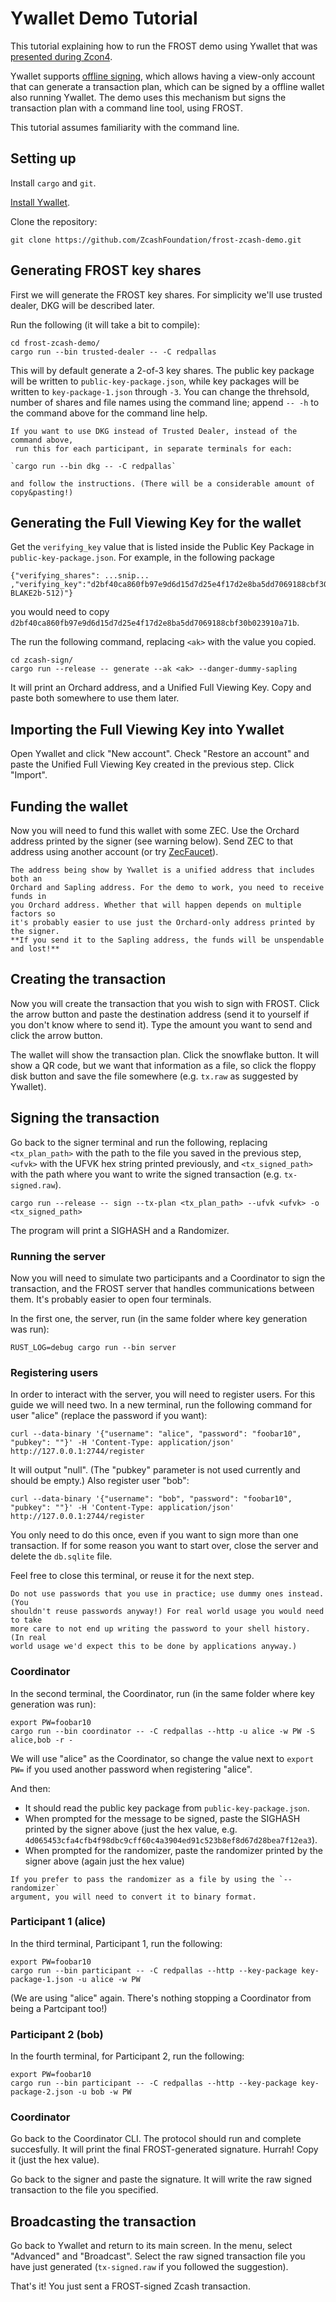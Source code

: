 # Ywallet Demo Tutorial

This tutorial explaining how to run the FROST demo using Ywallet that was
[presented during Zcon4](https://www.youtube.com/watch?v=xvzESdDtczo).

Ywallet supports [offline
signing](https://ywallet.app/advanced/offline_signature/), which allows having a
view-only account that can generate a transaction plan, which can be signed by
a offline wallet also running Ywallet. The demo uses this mechanism but signs
the transaction plan with a command line tool, using FROST.

This tutorial assumes familiarity with the command line.

## Setting up

Install `cargo` and `git`.

[Install Ywallet](https://ywallet.app/installation/).

Clone the repository:

```
git clone https://github.com/ZcashFoundation/frost-zcash-demo.git
```

## Generating FROST key shares

First we will generate the FROST key shares. For simplicity we'll use trusted
dealer, DKG will be described later.

Run the following (it will take a bit to compile):

```
cd frost-zcash-demo/
cargo run --bin trusted-dealer -- -C redpallas
```

This will by default generate a 2-of-3 key shares. The public key package
will be written to `public-key-package.json`, while key packages will be
written to `key-package-1.json` through `-3`. You can change the threhsold,
number of shares and file names using the command line; append `-- -h`
to the command above for the command line help.

```admonish info
If you want to use DKG instead of Trusted Dealer, instead of the command above,
 run this for each participant, in separate terminals for each:

`cargo run --bin dkg -- -C redpallas`

and follow the instructions. (There will be a considerable amount of
copy&pasting!)
```

## Generating the Full Viewing Key for the wallet

Get the `verifying_key` value that is listed inside the Public Key Package in
`public-key-package.json`. For example, in the following package

```
{"verifying_shares": ...snip... ,"verifying_key":"d2bf40ca860fb97e9d6d15d7d25e4f17d2e8ba5dd7069188cbf30b023910a71b","ciphersuite":"FROST(Pallas, BLAKE2b-512)"}
```

you would need to copy
`d2bf40ca860fb97e9d6d15d7d25e4f17d2e8ba5dd7069188cbf30b023910a71b`.

The run the following command, replacing `<ak>` with the value you copied.

```
cd zcash-sign/
cargo run --release -- generate --ak <ak> --danger-dummy-sapling
```

It will print an Orchard address, and a Unified Full Viewing Key. Copy and
paste both somewhere to use them later.

## Importing the Full Viewing Key into Ywallet

Open Ywallet and click "New account". Check "Restore an account" and
paste the Unified Full Viewing Key created in the previous step. Click
"Import".

## Funding the wallet

Now you will need to fund this wallet with some ZEC. Use the Orchard address
printed by the signer (see warning below). Send ZEC to that address using
another account (or try [ZecFaucet](https://zecfaucet.com/)).

```admonish warning
The address being show by Ywallet is a unified address that includes both an
Orchard and Sapling address. For the demo to work, you need to receive funds in
you Orchard address. Whether that will happen depends on multiple factors so
it's probably easier to use just the Orchard-only address printed by the signer.
**If you send it to the Sapling address, the funds will be unspendable and lost!**
```

## Creating the transaction

Now you will create the transaction that you wish to sign with FROST. Click
the arrow button and paste the destination address (send it to yourself if
you don't know where to send it). Type the amount you want to send and
click the arrow button.

The wallet will show the transaction plan. Click the snowflake button. It will
show a QR code, but we want that information as a file, so click the floppy disk
button and save the file somewhere (e.g. `tx.raw` as suggested by Ywallet).

## Signing the transaction

Go back to the signer terminal and run the following, replacing `<tx_plan_path>`
with the path to the file you saved in the previous step, `<ufvk>` with the UFVK
hex string printed previously, and `<tx_signed_path>` with the path where you
want to write the signed transaction (e.g. `tx-signed.raw`).

```
cargo run --release -- sign --tx-plan <tx_plan_path> --ufvk <ufvk> -o <tx_signed_path>
```

The program will print a SIGHASH and a Randomizer.


### Running the server

Now you will need to simulate two participants and a Coordinator to sign the
transaction, and the FROST server that handles communications between them.
It's probably easier to open four terminals.

In the first one, the server, run (in the same folder where key generation was
run):

```
RUST_LOG=debug cargo run --bin server
```

### Registering users

In order to interact with the server, you will need to register users. For this
guide we will need two. In a new terminal, run the following command for user
"alice" (replace the password if you want):

```
curl --data-binary '{"username": "alice", "password": "foobar10", "pubkey": ""}' -H 'Content-Type: application/json' http://127.0.0.1:2744/register
```

It will output "null". (The "pubkey" parameter is not used currently and should
be empty.) Also register user "bob":

```
curl --data-binary '{"username": "bob", "password": "foobar10", "pubkey": ""}' -H 'Content-Type: application/json' http://127.0.0.1:2744/register
```

You only need to do this once, even if you want to sign more than one
transaction. If for some reason you want to start over, close the server and
delete the `db.sqlite` file.

Feel free to close this terminal, or reuse it for the next step.

```admonish warning
Do not use passwords that you use in practice; use dummy ones instead. (You
shouldn't reuse passwords anyway!) For real world usage you would need to take
more care to not end up writing the password to your shell history. (In real
world usage we'd expect this to be done by applications anyway.)
```

### Coordinator

In the second terminal, the Coordinator, run (in the same folder where key
generation was run):

```
export PW=foobar10
cargo run --bin coordinator -- -C redpallas --http -u alice -w PW -S alice,bob -r -
```

We will use "alice" as the Coordinator, so change the value next to `export PW=`
if you used another password when registering "alice".

And then:

- It should read the public key package from `public-key-package.json`.
- When prompted for the message to be signed, paste the SIGHASH printed by the
  signer above (just the hex value, e.g.
  ``4d065453cfa4cfb4f98dbc9cff60c4a3904ed91c523b8ef8d67d28bea7f12ea3``).
- When prompted for the randomizer, paste the randomizer printed by the signer
  above (again just the hex value)

```admonish warning
If you prefer to pass the randomizer as a file by using the `--randomizer`
argument, you will need to convert it to binary format.
```

### Participant 1 (alice)

In the third terminal, Participant 1, run the following:

```
export PW=foobar10
cargo run --bin participant -- -C redpallas --http --key-package key-package-1.json -u alice -w PW
```

(We are using "alice" again. There's nothing stopping a Coordinator from being a
Partcipant too!)

### Participant 2 (bob)

In the fourth terminal, for Participant 2, run the following:

```
export PW=foobar10
cargo run --bin participant -- -C redpallas --http --key-package key-package-2.json -u bob -w PW
```

### Coordinator

Go back to the Coordinator CLI. The protocol should run and complete
succesfully. It will print the final FROST-generated signature. Hurrah! Copy it
(just the hex value).

Go back to the signer and paste the signature. It will write the raw signed
transaction to the file you specified.

## Broadcasting the transaction

Go back to Ywallet and return to its main screen. In the menu, select "Advanced"
and "Broadcast". Select the raw signed transaction file you have just generated
(`tx-signed.raw` if you followed the suggestion).

That's it! You just sent a FROST-signed Zcash transaction.
